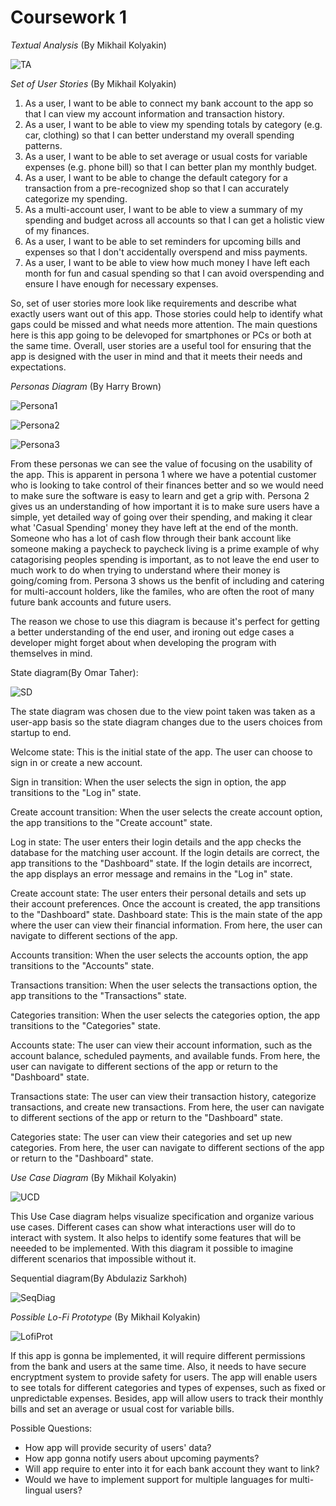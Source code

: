 # Coursework 1

*Textual Analysis*
(By Mikhail Kolyakin)

![TA](assets/IMAGE_2023-02-28_17_16_12.jpg)

*Set of User Stories*
(By Mikhail Kolyakin)

1. As a user, I want to be able to connect my bank account to the app so that I can view my account information and transaction history.
2. As a user, I want to be able to view my spending totals by category (e.g. car, clothing) so that I can better understand my overall spending patterns.
3. As a user, I want to be able to set average or usual costs for variable expenses (e.g. phone bill) so that I can better plan my monthly budget.
4. As a user, I want to be able to change the default category for a transaction from a pre-recognized shop so that I can accurately categorize my spending.
5. As a multi-account user, I want to be able to view a summary of my spending and budget across all accounts so that I can get a holistic view of my finances.
6. As a user, I want to be able to set reminders for upcoming bills and expenses so that I don't accidentally overspend and miss payments.
7. As a user, I want to be able to view how much money I have left each month for fun and casual spending so that I can avoid overspending and ensure I have enough for necessary expenses.

So, set of user stories more look like requirements and describe what exactly users want out of this app. Those stories could help to identify what gaps could be missed and what needs more attention. The main questions here is this app going to be delevoped for smartphones or PCs or both at the same time. Overall, user stories are a useful tool for ensuring that the app is designed with the user in mind and that it meets their needs and expectations.

*Personas Diagram*
(By Harry Brown)

![Persona1](assets/Screenshot_2023-03-07_161109.png)

![Persona2](assets/Screenshot_2023-03-07_161142.png)

![Persona3](assets/Screenshot_2023-03-07_161210.png)

From these personas we can see the value of focusing on the usability of the app. This is apparent in persona 1 where we have a potential customer who is looking to take control of their finances better and so we would need to make sure the software is easy to learn and get a grip with. Persona 2 gives us an understanding of how important it is to make sure users have a simple, yet detailed way of going over their spending, and making it clear what 'Casual Spending' money they have left at the end of the month. Someone who has a lot of cash flow through their bank account like someone making a paycheck to paycheck living is a prime example of why catagorising peoples spending is important, as to not leave the end user to much work to do when trying to understand where their money is going/coming from. Persona 3 shows us the benfit of including and catering for multi-account holders, like the familes, who are often the root of many future bank accounts and future users. 

The reason we chose to use this diagram is because it's perfect for getting a better understanding of the end user, and ironing out edge cases a developer might forget about when developing the program with themselves in mind.

State diagram(By Omar Taher): 

![SD](assets/State_Diagram.jpg)

The state diagram was chosen due to the view point taken was taken as a user-app basis so the state diagram changes due to the users choices from startup to end.

Welcome state: This is the initial state of the app. The user can choose to sign in or create a new account.

Sign in transition: When the user selects the sign in option, the app transitions to the "Log in" state.

Create account transition: When the user selects the create account option, the app transitions to the "Create account" state.

Log in state: The user enters their login details and the app checks the database for the matching user account. If the login details are correct, the app transitions to the "Dashboard" state. If the login details are incorrect, the app displays an error message and remains in the "Log in" state.

Create account state: The user enters their personal details and sets up their account preferences. Once the account is created, the app transitions to the "Dashboard" state. 
Dashboard state: This is the main state of the app where the user can view their financial information. From here, the user can navigate to different sections of the app.

Accounts transition: When the user selects the accounts option, the app transitions to the "Accounts" state.

Transactions transition: When the user selects the transactions option, the app transitions to the "Transactions" state.

Categories transition: When the user selects the categories option, the app transitions to the "Categories" state.

Accounts state: The user can view their account information, such as the account balance, scheduled payments, and available funds. From here, the user can navigate to different sections of the app or return to the "Dashboard" state.

Transactions state: The user can view their transaction history, categorize transactions, and create new transactions. From here, the user can navigate to different sections of the app or return to the "Dashboard" state.

Categories state: The user can view their categories and set up new categories. From here, the user can navigate to different sections of the app or return to the "Dashboard" state.

*Use Case Diagram*
(By Mikhail Kolyakin)

![UCD](assets/CW1__UCD_.jpg)

This Use Case diagram helps visualize specification and organize various use cases. Different cases can show what interactions user will do to interact with system. It also helps to identify some features that will be neeeded to be implemented. With this diagram it possible to imagine different scenarios that impossible without it.

Sequential diagram(By Abdulaziz Sarkhoh)

![SeqDiag](assets/diagram.jpg)

*Possible Lo-Fi Prototype*
(By Mikhail Kolyakin)

![LofiProt](assets/Lo-Fi_Prototype.png)

If this app is gonna be implemented, it will require different permissions from the bank and users at the same time. Also, it needs to have secure encryptment system to provide safety for users. The app will enable users to see totals for different categories and types of expenses, such as fixed or unpredictable expenses. Besides, app will allow users to track their monthly bills and set an average or usual cost for variable bills.


Possible Questions:
- How app will provide security of users' data?
- How app gonna notify users about upcoming payments?
- Will app require to enter into it for each bank account they want to link?
- Would we have to implement support for multiple languages for multi-lingual users?
